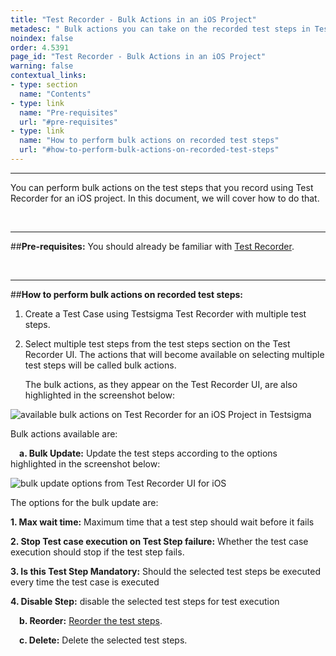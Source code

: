 ```yaml
---
title: "Test Recorder - Bulk Actions in an iOS Project"
metadesc: " Bulk actions you can take on the recorded test steps in Testsigma’s Test Recorder UI for an iOS project"
noindex: false
order: 4.5391
page_id: "Test Recorder - Bulk Actions in an iOS Project"
warning: false
contextual_links:
- type: section
  name: "Contents" 
- type: link
  name: "Pre-requisites"
  url: "#pre-requisites"
- type: link
  name: "How to perform bulk actions on recorded test steps"
  url: "#how-to-perform-bulk-actions-on-recorded-test-steps"
---
```


---
You can perform bulk actions on the test steps that you record using Test Recorder for an iOS project. In this document, we will cover how to do that.

&emsp;

---
##**Pre-requisites:**
You should already be familiar with [Test Recorder](https://testsigma.com/docs/test-cases/create-steps-recorder/ios-apps/overview/).

&emsp;

---
##**How to perform bulk actions on recorded test steps:**
1. Create a Test Case using Testsigma Test Recorder with multiple test steps.
   
2. Select multiple test steps from the test steps section on the Test Recorder UI. The actions that will become available on selecting multiple test steps will be called bulk actions. 

	The bulk actions, as they appear on the Test Recorder UI, are also highlighted in the screenshot below:

![available bulk actions on Test Recorder for an iOS Project in Testsigma](https://docs.testsigma.com/images/bulk-actions/bulk-actions-mobile-inspector-ios-testsigma.png)

Bulk actions available are:

&emsp;**a. Bulk Update:** Update the test steps according to the options highlighted in the screenshot below:

![bulk update options from Test Recorder UI for iOS](https://docs.testsigma.com/images/bulk-actions/bulk-update-options-testsigma-mobile-inspector-ios.png)

The options for the bulk update are:

**1. Max wait time:** Maximum time that a test step should wait before it fails

**2. Stop Test case execution on Test Step failure:** Whether the test case execution should stop if the test step fails.

**3. Is this Test Step Mandatory:** Should the selected test steps be executed every time the test case is executed

**4. Disable Step:** disable the selected test steps for test execution


&emsp;**b. Reorder:** [Reorder the test steps](https://testsigma.com/docs/test-cases/create-steps-recorder/ios-apps/reorder/).

&emsp;**c. Delete:** Delete the selected test steps.






